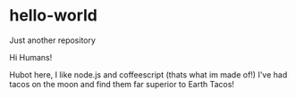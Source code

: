# hello-world
Just another repository

Hi Humans!

Hubot here, I like node.js and coffeescript (thats what im made of!)
I've had tacos on the moon and find them far superior to Earth Tacos!
